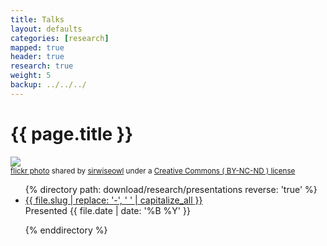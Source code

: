 ```yaml
---
title: Talks
layout: defaults
categories: [research]
mapped: true
header: true
research: true
weight: 5
backup: ../../../
---
```


# {{ page.title }}

<a title="Sunshiny Day #1" href="http://flickr.com/photos/sirwiseowl/2167695056"><img class="img-responsive-tight" src="http://farm3.static.flickr.com/2332/2167695056_26ed4fcab6_z.jpg" /></a><br /><small><a title="Sunshiny Day #1" href="http://flickr.com/photos/sirwiseowl/2167695056">flickr photo</a> shared by <a href="http://flickr.com/people/sirwiseowl">sirwiseowl</a> under a <a href="http://creativecommons.org/licenses/by-nc-nd/2.0/">Creative Commons ( BY-NC-ND ) license</a> </small>

<ul class="fa-ul">
{% directory path: download/research/presentations reverse: 'true' %}
<li><i class="fa-li fa fa-file-image-o fa-lg"></i><a class="major" href="{{site.baseurl}}{{ file.url | remove_first:'/'}}" >{{ file.slug | replace: '-', ' ' | capitalize_all }}</a></li> Presented {{ file.date | date: '%B %Y' }} <p>
{% enddirectory %}
</ul>

